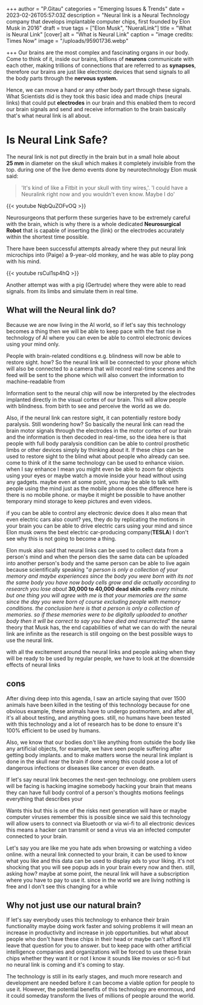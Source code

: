 +++
author = "P.Gitau"
categories = "Emerging Issues & Trends"
date = 2023-02-26T05:57:03Z
description = "Neural link is a Neural Technology company that develops implantable computer chips, first founded by Elon Musk in 2016"
draft = true
tags = ["Elon Musk", "NueralLink"]
title = "What is Neural Link"
[cover]
alt = "What is Neural Link"
caption = "image credits: Times Now"
image = "/uploads/95901736.webp"

+++
Our brains are the most complex and fascinating organs in our body. Come to think of it, inside our brains, billions of **neurons** communicate with each other, making trillions of connections that are referred to as **synapses**, therefore our brains are just like electronic devices that send signals to all the body parts through the **nervous system.**

Hence, we can move a hand or any other body part through these signals. What Scientists did is they took this basic idea and made chips (neural links) that could put **electrodes** in our brain and this enabled them to record our brain signals and send and receive information to the brain basically that's what neural link is all about.

# Is Neural Link Safe?

The neural link is not put directly in the brain but in a small hole about **25 mm** in diameter on the skull which makes it completely invisible from the top. during one of the live demo events done by neurotechnology Elon musk said:

> 'It's kind of like a Fitbit in your skull with tiny wires,'. 'I could have a Neuralink right now and you wouldn't even know. Maybe I do'

{{< youtube NqbQuZOFvOQ >}}

Neurosurgeons that perform these surgeries have to be extremely careful with the brain, which is why there is a whole dedicated **Neurosurgical Robot** that is capable of inserting the (link) or the electrodes accurately within the shortest time possible.

There have been successful attempts already where they put neural link microchips into (Paige) a 9-year-old monkey, and he was able to play pong with his mind.

{{< youtube rsCul1sp4hQ >}}

Another attempt was with a pig (Gertrude) where they were able to read signals. from its limbs and simulate them in real time.

## What will the Neural link do?

Because we are now living in the AI world, so if let's say this technology becomes a thing then we will be able to keep pace with the fast rise in technology of AI where you can even be able to control electronic devices using your mind only.

People with brain-related conditions e.g. blindness will now be able to restore sight. how? So the neural link will be connected to your phone which will also be connected to a camera that will record real-time scenes and the feed will be sent to the phone which will also convert the information to machine-readable from

Information sent to the neural chip will now be interpreted by the electrodes implanted directly in the visual cortex of our brain. This will allow people with blindness. from birth to see and perceive the world as we do.

Also, if the neural link can restore sight, it can potentially restore body paralysis. Still wondering how? So basically the neural link can read the brain motor signals through the electrodes in the motor cortex of our brain and the information is then decoded in real-time, so the idea here is that people with full body paralysis condition can be able to control prosthetic limbs or other devices simply by thinking about it. If these chips can be used to restore sight to the blind what about people who already can see. come to think of it the same technology can be used to enhance vision. when I say enhance I mean you might even be able to zoom far objects using your eyes or maybe watch a movie inside your head without using any gadgets. maybe even at some point, you may be able to talk with people using the mind just as the mobile phone does the difference here is there is no mobile phone. or maybe it might be possible to have another temporary mind storage to keep pictures and even videos.

if you can be able to control any electronic device does it also mean that even electric cars also count? yes, they do by replicating the motions in your brain you can be able to drive electric cars using your mind and since Elon musk owns the best electric car-producing company(**TESLA**) I don't see why this is not going to become a thing.

Elon musk also said that neural links can be used to collect data from a person's mind and when the person dies the same data can be uploaded into another person's body and the same person can be able to live again because scientifically speaking "_a person is only a collection of your memory and maybe experiences since the body you were born with its not the same body you have now body cells grow and die actually according to research you lose about_ **30,000 to 40,000 dead skin cells** _every minute. but one thing you will agree with me is that your memories are the same since the day you were born of course excluding people with memory conditions. the conclusion here is that a person is only a collection of memories. so if these memories were to be digitally uploaded to another body then it will be correct to say you have died and resurrected_" the same theory that Musk has, the end capabilities of what we can do with the neural link are infinite as the research is still ongoing on the best possible ways to use the neural link.

with all the excitement around the neural links and people asking when they will be ready to be used by regular people, we have to look at the downside effects of neural links 

## cons

After diving deep into this agenda, I saw an article saying that over 1500 animals have been killed in the testing of this technology because for one obvious example, these animals have to undergo postmortem, and after all, it's all about testing, and anything goes. still, no humans have been tested with this technology and a lot of research has to be done to ensure it's 100% efficient to be used by humans.

Also, we know that our bodies don't like anything from outside the body like any artificial objects, for example, we have seen people suffering after getting body implants. and to make matters worse the neural link implant is done in the skull near the brain if done wrong this could pose a lot of dangerous infections or diseases like cancer or even death.

If let's say neural link becomes the next-gen technology. one problem users will be facing is hacking imagine somebody hacking your brain that means they can have full body control of a person's thoughts motions feelings everything that describes your

Wants this but this is one of the risks next generation will have or maybe computer viruses remember this is possible since we said this technology will allow users to connect via Bluetooth or via wi-fi to all electronic devices this means a hacker can transmit or send a virus via an infected computer connected to your brain.

Let's say you are like me you hate ads when browsing or watching a video online. with a neural link connected to your brain, it can be used to know what you like and this data can be used to display ads to your liking.  it's not shocking that you will see popup ads in your brain every now and then. still, asking how? maybe at some point, the neural link will have a subscription where you have to pay to use it. since in the world we are living nothing is free and I don't see this changing for a while

## Why not just use our natural brain?

If let's say everybody uses this technology to enhance their brain functionality maybe doing work faster and solving problems it will mean an increase in productivity and increase in job opportunities. but what about people who don't have these chips in their head or maybe can't afford it'll leave that question for you to answer. but to keep pace with other artificial intelligence companies and organizations will be forced to use these brain chips whether they want it or not I know it sounds like movies or sci-fi but no neural link is coming and it's coming to stay.

The technology is still in its early stages, and much more research and development are needed before it can become a viable option for people to use it. However, the potential benefits of this technology are enormous, and it could someday transform the lives of millions of people around the world.